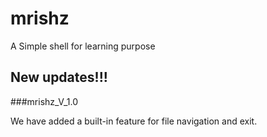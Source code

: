 # mrishz
A Simple shell for learning purpose

## New updates!!!

###mrishz_V_1.0

We have added a built-in feature for file navigation and exit.
